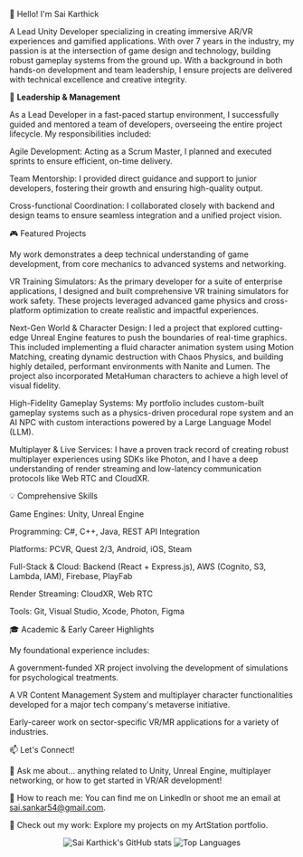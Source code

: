 <!--saikarthick-99/saikarthick-99 is a ✨ special ✨ repository because its README.md (this file) appears on your GitHub profile.

-->



🚀 Hello! I'm Sai Karthick

A Lead Unity Developer specializing in creating immersive AR/VR experiences and gamified applications. With over 7 years in the industry, my passion is at the intersection of game design and technology, building robust gameplay systems from the ground up. With a background in both hands-on development and team leadership, I ensure projects are delivered with technical excellence and creative integrity.



💼 <b> Leadership & Management </b>

As a Lead Developer in a fast-paced startup environment, I successfully guided and mentored a team of developers, overseeing the entire project lifecycle. My responsibilities included:



Agile Development: Acting as a Scrum Master, I planned and executed sprints to ensure efficient, on-time delivery.

Team Mentorship: I provided direct guidance and support to junior developers, fostering their growth and ensuring high-quality output.

Cross-functional Coordination: I collaborated closely with backend and design teams to ensure seamless integration and a unified project vision.

🎮 Featured Projects

My work demonstrates a deep technical understanding of game development, from core mechanics to advanced systems and networking.



VR Training Simulators: As the primary developer for a suite of enterprise applications, I designed and built comprehensive VR training simulators for work safety. These projects leveraged advanced game physics and cross-platform optimization to create realistic and impactful experiences.

Next-Gen World & Character Design: I led a project that explored cutting-edge Unreal Engine features to push the boundaries of real-time graphics. This included implementing a fluid character animation system using Motion Matching, creating dynamic destruction with Chaos Physics, and building highly detailed, performant environments with Nanite and Lumen. The project also incorporated MetaHuman characters to achieve a high level of visual fidelity.

High-Fidelity Gameplay Systems: My portfolio includes custom-built gameplay systems such as a physics-driven procedural rope system and an AI NPC with custom interactions powered by a Large Language Model (LLM).

Multiplayer & Live Services: I have a proven track record of creating robust multiplayer experiences using SDKs like Photon, and I have a deep understanding of render streaming and low-latency communication protocols like Web RTC and CloudXR.

💡 Comprehensive Skills

Game Engines: Unity, Unreal Engine

Programming: C#, C++, Java, REST API Integration

Platforms: PCVR, Quest 2/3, Android, iOS, Steam

Full-Stack & Cloud: Backend (React + Express.js), AWS (Cognito, S3, Lambda, IAM), Firebase, PlayFab

Render Streaming: CloudXR, Web RTC

Tools: Git, Visual Studio, Xcode, Photon, Figma

🎓 Academic & Early Career Highlights

My foundational experience includes:



A government-funded XR project involving the development of simulations for psychological treatments.

A VR Content Management System and multiplayer character functionalities developed for a major tech company's metaverse initiative.

Early-career work on sector-specific VR/MR applications for a variety of industries.

📫 Let's Connect!

💬 Ask me about... anything related to Unity, Unreal Engine, multiplayer networking, or how to get started in VR/AR development!

📧 How to reach me: You can find me on LinkedIn or shoot me an email at sai.sankar54@gmail.com.

🔗 Check out my work: Explore my projects on my ArtStation portfolio.

<p align="center">

<img src="https://www.google.com/search?q=https://github-readme-stats.vercel.app/api%3Fusername%3Dsaikarthick-99%26show_icons%3Dtrue%26theme%3Dradical" alt="Sai Karthick's GitHub stats">

<img src="https://www.google.com/search?q=https://github-readme-stats.vercel.app/api/top-langs/%3Fusername%3Dsaikarthick-99%26layout%3Dcompact%26theme%3Dradical" alt="Top Languages">

</p>
